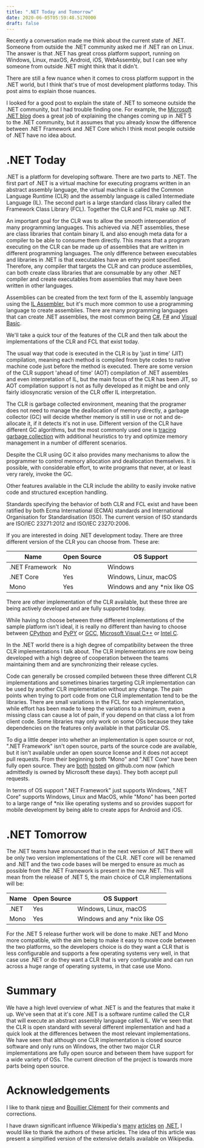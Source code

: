 ```yaml
---
title: ".NET Today and Tomorrow"
date: 2020-06-05T05:59:48.5170000
draft: false
---
```


Recently a conversation made me think about the current state of .NET. Someone from outside the .NET community asked me if .NET ran on Linux. The answer is that .NET has great cross platform support, running on Windows, Linux, maxOS, Android, iOS, WebAssembly, but I can see why someone from outside .NET might think that it didn't.

There are still a few nuance when it comes to cross platform support in the .NET world, but I think that's true of most development platforms today. This post aims to explain those nuances.

I looked for a good post to explain the state of .NET to someone outside the .NET community, but I had trouble finding one. For example, the [Microsoft .NET blog](https://devblogs.microsoft.com/dotnet/introducing-net-5/) does a great job of explaining the changes coming up in .NET 5 to the .NET community, but it assumes that you already know the difference between .NET Framework and .NET Core which I think most people outside of .NET have no idea about.

.NET Today
==========

.NET is a platform for developing software. There are two parts to .NET. The first part of .NET is a virtual machine for executing programs written in an abstract assembly language, the virtual machine is called the Common Language Runtime (CLR) and the assembly language is called Intermediate Language (IL). The second part is a large standard class library called the Framework Class Library (FCL). Together the CLR and FCL make up .NET. 

An important goal for the CLR was to allow the smooth interoperation of many programming languages. This achieved via .NET assemblies, these are class libraries that contain binary IL and also enough meta data for a compiler to be able to consume them directly. This means that a program executing on the CLR can be made up of assemblies that are written in different programming languages. The only difference between executables and libraries in .NET is that executables have an entry point specified. Therefore, any compiler that targets the CLR and can produce assemblies, can both create class libraries that are consumable by any other .NET compiler and create executables from assemblies that may have been written in other languages.

Assemblies can be created from the text form of the IL assembly language using the [IL Assembler](https://docs.microsoft.com/en-US/dotnet/framework/tools/ilasm-exe-il-assembler), but it's much more common to use a programming language to create assemblies. There are many programming languages that can create .NET assemblies, the most common being [C#](https://docs.microsoft.com/en-us/dotnet/csharp/), [F#](https://fsharp.org/) and [Visual Basic](https://docs.microsoft.com/en-us/dotnet/visual-basic/getting-started/).

We'll take a quick tour of the features of the CLR and then talk about the implementations of the CLR and FCL that exist today.

The usual way that code is executed in the CLR is by 'just in time' (JIT) compilation, meaning each method is compiled from byte codes to native machine code just before the method is executed. There are some version of the CLR support 'ahead of time' (AOT) compilation of .NET assembles and even interpretation of IL, but the main focus of the CLR has been JIT, so AOT compilation support is not as fully developed as it might be and only fairly idiosyncratic version of the CLR offer IL interpretation.

The CLR is garbage collected environment, meaning that the programer does not need to manage the deallocation of memory directly, a garbage collector (GC) will decide whether memory is still in use or not and de-allocate it, if it detects it's not in use. Different version of the CLR have different GC algorithms, but the most commonly used one is [tracing garbage collection](https://en.wikipedia.org/wiki/Tracing_garbage_collection) with additional heuristics to try and optimize memory management in a number of different scenarios.

Despite the CLR using GC it also provides many mechanisms to allow the programmer to control memory allocation and deallocation themselves. It is possible, with considerable effort, to write programs that never, at or least very rarely, invoke the GC.

Other features available in the CLR include the ability to easily invoke native code and structured exception handling. 

Standards specifying the behavior of both CLR and FCL exist and have been ratified by both Ecma International (ECMA) standards and International Organisation for Standardisation (ISO). The current version of ISO standards are ISO/IEC 23271:2012 and ISO/IEC 23270:2006.

If you are interested in doing .NET development today. There are three different version of the CLR you can choose from. These are:

Name            |   Open Source     |    OS Support
----------------|-------------------|-----------------------
.NET Framework  | No                | Windows
.NET Core       | Yes               | Windows, Linux, macOS
Mono            | Yes               | Windows and any *nix like OS

There are other implementation of the CLR available, but these three are being actively developed and are fully supported today.

While having to choose between three different implementations of the sample platform isn't ideal, it is really no different than having to choose between [CPython](https://www.python.org/) and [PyPY](https://www.pypy.org/) or [GCC](https://gcc.gnu.org/), [Microsoft Visual C++](https://docs.microsoft.com/en-us/cpp/?view=vs-2019) or [Intel C](https://software.intel.com/content/www/us/en/develop/tools/compilers/c-compilers.html). 

In the .NET world there is a high degree of compatibility between the three CLR implementations I talk about. The CLR implementations are now being developed with a high degree of cooperation between the teams maintaining them and are synchronizing their release cycles.

Code can generally be crossed compiled between these three different CLR implementations and sometimes binaries targeting CLR implementation can be used by another CLR implementation without any change. The pain points when trying to port code from one CLR implementation tend to be the libraries. There are small variations in the FCL for each implementation, while effort has been made to keep the variations to a minimum, even a missing class can cause a lot of pain, if you depend on that class a lot from client code. Some libraries may only work on some OSs because they take dependencies on the features only available in that particular OS.

To dig a little deeper into whether an implementation is open source or not, ".NET Framework" isn't open source, parts of the source code are available, but it isn't available under an open source license and it does not accept pull requests. From their beginning both "Mono" and ".NET Core" have been fully open source. They are [both](https://github.com/dotnet) [hosted](https://github.com/mono/) on github.com now (which admittedly is owned by Microsoft these days). They both accept pull requests.

In terms of OS support ".NET Framework" just supports Windows, ".NET Core" supports Windows, Linux and MacOS, while "Mono" has been ported to a large range of *nix like operating systems and so provides support for mobile development by being able to create apps for Android and iOS.

.NET Tomorrow
=============

The .NET teams have announced that in the next version of .NET there will be only two version implementations of the CLR. .NET core will be renamed and .NET and the two code bases will be merged to ensure as much as possible from the .NET Framework is present in the new .NET. This will mean from the release of .NET 5, the main choice of CLR implementations will be:

Name            |   Open Source     |    OS Support
----------------|-------------------|-----------------------
.NET            | Yes               | Windows, Linux, macOS
Mono            | Yes               | Windows and any *nix like OS

For the .NET 5 release further work will be done to make .NET and Mono more compatible, with the aim being to make it easy to move code between the two platforms, so the developers choice is do they want a CLR that is less configurable and supports a few operating systems very well, in that case use .NET or do they want a CLR that is very configurable and can run across a huge range of operating systems, in that case use Mono.

Summary
=======

We have a high level overview of what .NET is and the features that make it up. We've seen that at it's core .NET is a software runtime called the CLR that will execute an abstract assembly language called IL. We've seen that the CLR is open standard with several different implementation and had a quick look at the differences between the most relevant implementations. We have seen that although one CLR implementation is closed source software and only runs on Windows, the other two major CLR implementations are fully open source and between them have support for a wide variety of OSs. The current direction of the project is towards more parts being open source.

Acknowledgements
================

I like to thank [nieve](https://twitter.com/nieveg) and [Bouillier Clément](https://twitter.com/clem_bouillier) for their comments and corrections.

I have drawn significant influence Wikipedia's [many](https://en.wikipedia.org/wiki/.NET_Framework) [articles](https://en.wikipedia.org/wiki/.NET_Core) [on](https://en.wikipedia.org/wiki/.NET_Framework_version_history) [.NET](https://en.wikipedia.org/wiki/Common_Language_Infrastructure), I would like to thank the authors of these articles. The idea of this article was present a simplified version of the extensive details available on Wikipedia. 
